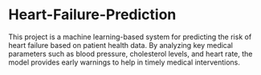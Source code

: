 # Heart-Failure-Prediction
This project is a machine learning-based system for predicting the risk of heart failure based on patient health data. By analyzing key medical parameters such as blood pressure, cholesterol levels, and heart rate, the model provides early warnings to help in timely medical interventions.
